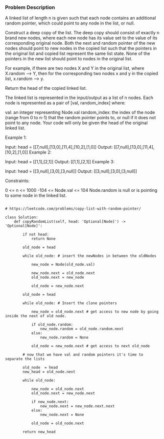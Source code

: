 ### Problem Description 

A linked list of length n is given such that each node contains an additional random pointer, which could point to any node in the list, or null.

Construct a deep copy of the list. The deep copy should consist of exactly n brand new nodes, where each new node has its value set to the value of its corresponding original node. Both the next and random pointer of the new nodes should point to new nodes in the copied list such that the pointers in the original list and copied list represent the same list state. None of the pointers in the new list should point to nodes in the original list.

For example, if there are two nodes X and Y in the original list, where X.random --> Y, then for the corresponding two nodes x and y in the copied list, x.random --> y.

Return the head of the copied linked list.

The linked list is represented in the input/output as a list of n nodes. Each node is represented as a pair of [val, random_index] where:

val: an integer representing Node.val
random_index: the index of the node (range from 0 to n-1) that the random pointer points to, or null if it does not point to any node.
Your code will only be given the head of the original linked list.

 

Example 1:


Input: head = [[7,null],[13,0],[11,4],[10,2],[1,0]]
Output: [[7,null],[13,0],[11,4],[10,2],[1,0]]
Example 2:


Input: head = [[1,1],[2,1]]
Output: [[1,1],[2,1]]
Example 3:



Input: head = [[3,null],[3,0],[3,null]]
Output: [[3,null],[3,0],[3,null]]
 

Constraints:

0 <= n <= 1000
-104 <= Node.val <= 104
Node.random is null or is pointing to some node in the linked list.


```

# https://leetcode.com/problems/copy-list-with-random-pointer/

class Solution:
    def copyRandomList(self, head: 'Optional[Node]') -> 'Optional[Node]':
        
        if not head:
            return None
        
        old_node = head
        
        while old_node: # insert the newNodes in between the oldNodes
            
            new_node = Node(old_node.val)

            new_node.next = old_node.next
            old_node.next = new_node
            
            old_node = new_node.next
        
        old_node = head 
        
        while old_node: # Insert the clone pointers
            
            new_node = old_node.next # get access to new node by going inside the next of old node.
            
            if old_node.random:
                new_node.random = old_node.random.next
            else:
                new_node.random = None
            
            old_node = new_node.next # get access to next old_node
        
        # now that we have val and random pointers it's time to separate the lists
        
        old_node  = head
        new_head = old_node.next
        
        while old_node:
            
            new_node = old_node.next
            old_node.next = new_node.next
            
            if new_node.next:
                new_node.next = new_node.next.next
            else:
                new_node.next = None
            
            old_node = old_node.next
        
        return new_head
        
            
            
        
```
